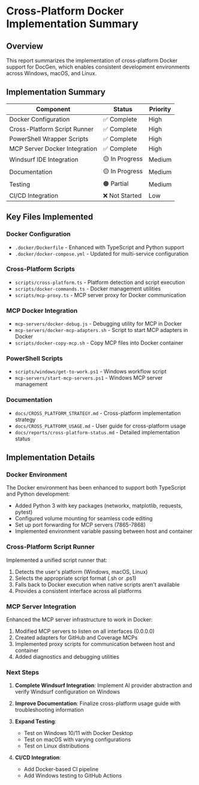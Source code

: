 # Cross-Platform Docker Implementation Summary

## Overview

This report summarizes the implementation of cross-platform Docker support for DocGen, which enables consistent development environments across Windows, macOS, and Linux.

## Implementation Summary

| Component | Status | Priority |
|-----------|--------|----------|
| Docker Configuration | ✅ Complete | High |
| Cross-Platform Script Runner | ✅ Complete | High |
| PowerShell Wrapper Scripts | ✅ Complete | High |
| MCP Server Docker Integration | ✅ Complete | High |
| Windsurf IDE Integration | 🟡 In Progress | Medium |
| Documentation | 🟡 In Progress | Medium |
| Testing | 🟠 Partial | Medium |
| CI/CD Integration | ❌ Not Started | Low |

## Key Files Implemented

### Docker Configuration

- `.docker/Dockerfile` - Enhanced with TypeScript and Python support
- `.docker/docker-compose.yml` - Updated for multi-service configuration

### Cross-Platform Scripts

- `scripts/cross-platform.ts` - Platform detection and script execution
- `scripts/docker-commands.ts` - Docker management utilities 
- `scripts/mcp-proxy.ts` - MCP server proxy for Docker communication

### MCP Docker Integration

- `mcp-servers/docker-debug.js` - Debugging utility for MCP in Docker
- `mcp-servers/docker-mcp-adapters.sh` - Script to start MCP adapters in Docker
- `scripts/docker-copy-mcp.sh` - Copy MCP files into Docker container

### PowerShell Scripts

- `scripts/windows/get-to-work.ps1` - Windows workflow script
- `mcp-servers/start-mcp-servers.ps1` - Windows MCP server management

### Documentation

- `docs/CROSS_PLATFORM_STRATEGY.md` - Cross-platform implementation strategy
- `docs/CROSS_PLATFORM_USAGE.md` - User guide for cross-platform usage
- `docs/reports/cross-platform-status.md` - Detailed implementation status

## Implementation Details

### Docker Environment

The Docker environment has been enhanced to support both TypeScript and Python development:

- Added Python 3 with key packages (networkx, matplotlib, requests, pytest)
- Configured volume mounting for seamless code editing
- Set up port forwarding for MCP servers (7865-7868)
- Implemented environment variable passing between host and container

### Cross-Platform Script Runner

Implemented a unified script runner that:

1. Detects the user's platform (Windows, macOS, Linux)
2. Selects the appropriate script format (.sh or .ps1)
3. Falls back to Docker execution when native scripts aren't available
4. Provides a consistent interface across all platforms

### MCP Server Integration

Enhanced the MCP server infrastructure to work in Docker:

1. Modified MCP servers to listen on all interfaces (0.0.0.0)
2. Created adapters for GitHub and Coverage MCPs
3. Implemented proxy scripts for communication between host and container
4. Added diagnostics and debugging utilities

### Next Steps

1. **Complete Windsurf Integration**: Implement AI provider abstraction and verify Windsurf configuration on Windows

2. **Improve Documentation**: Finalize cross-platform usage guide with troubleshooting information

3. **Expand Testing**: 
   - Test on Windows 10/11 with Docker Desktop
   - Test on macOS with varying configurations
   - Test on Linux distributions

4. **CI/CD Integration**:
   - Add Docker-based CI pipeline
   - Add Windows testing to GitHub Actions